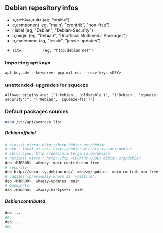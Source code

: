 ## Debian repository infos

-   a,archive,suite (eg, "stable")
-   c,component     (eg, "main", "crontrib", "non-free")
-   l,label         (eg, "Debian", "Debian-Security")
-   o,origin        (eg, "Debian", "Unofficial Multimedia Packages")
-   n,codename      (eg, "jessie", "jessie-updates")
-     site          (eg, "http.debian.net")

### Importing apt keys

```
apt-key adv --keyserver pgp.mit.edu --recv-keys <KEY>
```

### unattended-upgrades for squeeze

```
Allowed origins are: ["('Debian', 'oldstable')", "('Debian', 'squeeze-security')", "('Debian', 'squeeze-lts')"]
```

### Default packages sources

```bash
nano /etc/apt/sources.list
```

##### Debian official

```bash
# closest mirror http://http.debian.net/debian
# OVH's local mirror: http://debian.mirrors.ovh.net/debian
# server4you: http://debian.intergenia.de/debian
# national mirror: http://ftp.<COUNTRY-CODE>.debian.org/debian
deb <MIRROR>  wheezy  main contrib non-free
# security
deb http://security.debian.org/  wheezy/updates  main contrib non-free
# updates (previously known as 'volatile')
deb <MIRROR>  wheezy-updates  main
# backports
deb <MIRROR>  wheezy-backports  main
```

##### Debian contributed

```bash
deb ...
#K: 
deb ...
#K: 
```
